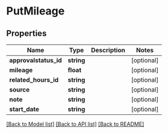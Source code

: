 # PutMileage

## Properties

 Name                  | Type       | Description | Notes      
-----------------------|------------|-------------|------------
 **approvalstatus_id** | **string** |             | [optional] 
 **mileage**           | **float**  |             | [optional] 
 **related_hours_id**  | **string** |             | [optional] 
 **source**            | **string** |             | [optional] 
 **note**              | **string** |             | [optional] 
 **start_date**        | **string** |             | [optional] 

[[Back to Model list]](../README.md#documentation-for-models) [[Back to API list]](../README.md#documentation-for-api-endpoints) [[Back to README]](../README.md)



